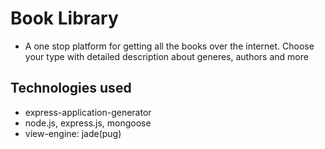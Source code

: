 # Book Library

- A one stop platform for getting all the books over the internet. Choose your type with detailed description about generes, authors and more

## Technologies used

- express-application-generator
- node.js, express.js, mongoose
- view-engine: jade(pug)